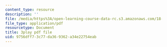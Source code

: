 ```yaml
---
content_type: resource
description: ''
file: /media/https%3A/open-learning-course-data-rc.s3.amazonaws.com/18-01sc-single-variable-calculus-fall-2010/9756dff73c77da369362a34e22754eab_hjZhPczMkL4.pdf
file_type: application/pdf
resourcetype: Document
title: 3play pdf file
uid: 9756dff7-3c77-da36-9362-a34e22754eab
---
```

